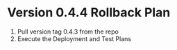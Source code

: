 # Version 0.4.4 Rollback Plan
1. Pull version tag 0.4.3 from the repo
1. Execute the Deployment and Test Plans
